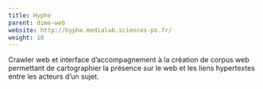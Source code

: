 ```yaml
---
title: Hyphe
parent: dime-web
website: http://hyphe.medialab.sciences-po.fr/
weight: 10
---
```


Crawler web et interface d’accompagnement à la création de corpus web permettant de cartographier la présence sur le web et les liens hypertextes entre les acteurs d’un sujet.
